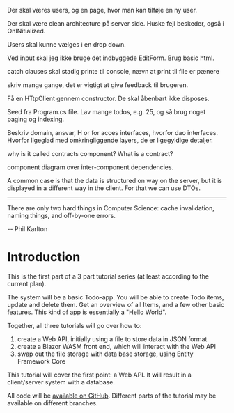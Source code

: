 Der skal væres users, og en page, hvor man kan tilføje en ny user.

Der skal være clean architecture på server side.
Huske fejl beskeder, også i OnINitialized.

Users skal kunne vælges i en drop down.

Ved input skal jeg ikke bruge det indbyggede EditForm. Brug basic html.

catch clauses skal stadig printe til console, nævn at print til file er pænere

skriv mange gange, det er vigtigt at give feedback til brugeren.

Få en HTtpClient gennem constructor. De skal åbenbart ikke disposes.

Seed fra Program.cs file. Lav mange todos, e.g. 25, og så brug noget paging og indexing.



Beskriv domain, ansvar, H or for acces interfaces, hvorfor dao interfaces. Hvorfor ligeglad med omkringliggende layers, de er ligegyldige detaljer. 

why is it called contracts component? What is a contract?

component diagram over inter-component dependencies.

A common case is that the data is structured on way on the server, but it is displayed in a different way in the client. For that we can use DTOs.


----
There are only two hard things in Computer Science: cache invalidation, naming things, and off-by-one errors.

-- Phil Karlton

# Introduction
This is the first part of a 3 part tutorial series (at least according to the current plan). 

The system will be a basic Todo-app. You will be able to create Todo items, update and delete them. 
Get an overview of all Items, and a few other basic features.
This kind of app is essentially a "Hello World".

Together, all three tutorials will go over how to:

1) create a Web API, initially using a file to store data in JSON format
2) create a Blazor WASM front end, which will interact with the Web API
3) swap out the file storage with data base storage, using Entity Framework Core

This tutorial will cover the first point: a Web API.
It will result in a client/server system with a database. 



All code will be [available on GitHub](https://github.com/TroelsMortensen/WasmTodo). Different parts of the tutorial may be available on different branches.